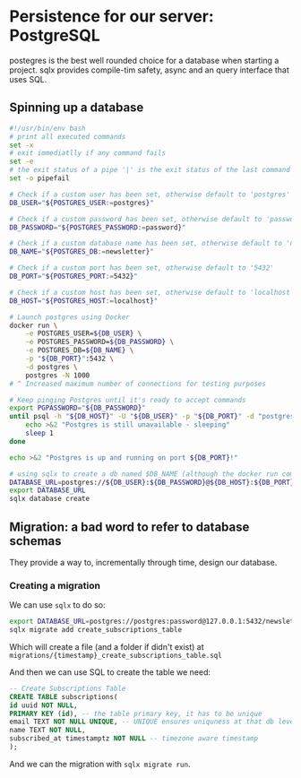 # Persistence for our server: PostgreSQL
postegres is the best well rounded choice for a database when starting a project.
sqlx provides compile-tim safety, async and an query interface that uses SQL.

## Spinning up a database
```bash
#!/usr/bin/env bash
# print all executed commands
set -x
# exit immediatlly if any command fails
set -e
# the exit status of a pipe '|' is the exit status of the last command that fails
set -o pipefail

# Check if a custom user has been set, otherwise default to 'postgres'
DB_USER="${POSTGRES_USER:=postgres}"

# Check if a custom password has been set, otherwise default to 'password'
DB_PASSWORD="${POSTGRES_PASSWORD:=password}"

# Check if a custom database name has been set, otherwise default to 'newsletter'
DB_NAME="${POSTGRES_DB:=newsletter}"

# Check if a custom port has been set, otherwise default to '5432'
DB_PORT="${POSTGRES_PORT:=5432}"

# Check if a custom host has been set, otherwise default to 'localhost'
DB_HOST="${POSTGRES_HOST:=localhost}"

# Launch postgres using Docker
docker run \
	-e POSTGRES_USER=${DB_USER} \
	-e POSTGRES_PASSWORD=${DB_PASSWORD} \
	-e POSTGRES_DB=${DB_NAME} \
	-p "${DB_PORT}":5432 \
	-d postgres \
	postgres -N 1000
# ^ Increased maximum number of connections for testing purposes

# Keep pinging Postgres until it's ready to accept commands
export PGPASSWORD="${DB_PASSWORD}"
until psql -h "${DB_HOST}" -U "${DB_USER}" -p "${DB_PORT}" -d "postgres" -c '\q'; do
	echo >&2 "Postgres is still unavailable - sleeping"
	sleep 1
done

echo >&2 "Postgres is up and running on port ${DB_PORT}!"

# using sqlx to create a db named $DB_NAME (although the docker run command has already created it)
DATABASE_URL=postgres://${DB_USER}:${DB_PASSWORD}@${DB_HOST}:${DB_PORT}/${DB_NAME}
export DATABASE_URL
sqlx database create
```

## Migration: a bad word to refer to database schemas
They provide a way to, incrementally through time, design our database.
### Creating a migration
We can use `sqlx` to do so:
```bash
export DATABASE_URL=postgres://postgres:password@127.0.0.1:5432/newsletter
sqlx migrate add create_subscriptions_table
```
Which will create a file (and a folder if didn't exist) at `migrations/{timestamp}_create_subscriptions_table.sql`

And then we can use SQL to create the table we need:
```sql
-- Create Subscriptions Table
CREATE TABLE subscriptions(
id uuid NOT NULL,
PRIMARY KEY (id), -- the table primary key, it has to be unique
email TEXT NOT NULL UNIQUE, -- UNIQUE ensures uniquness at that db level, but introduces some memory and processing overhead
name TEXT NOT NULL,
subscribed_at timestamptz NOT NULL -- timezone aware timestamp
);
```

And we can the migration with `sqlx migrate run`.

